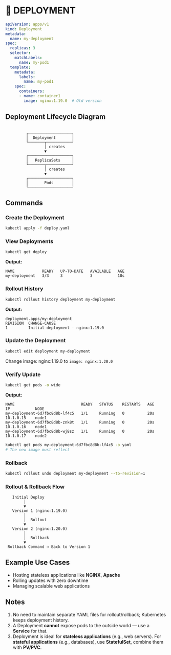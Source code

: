 # 🚀 DEPLOYMENT

```yaml
apiVersion: apps/v1
kind: Deployment
metadata:
  name: my-deployment
spec:
  replicas: 3
  selector:
    matchLabels:
      name: my-pod1
  template:
    metadata:
      labels:
        name: my-pod1
    spec:
      containers:
      - name: container1
        image: nginx:1.19.0  # Old version
````

## Deployment Lifecycle Diagram

```plaintext

         ┌───────────────────┐
         │  Deployment       │
         └───────┬───────────┘
                 │ creates
                 ▼
         ┌───────────────────┐
         │   ReplicaSets     │
         └───────┬───────────┘
                 │ creates
                 ▼
         ┌───────────────────┐
         │       Pods        │
         └───────────────────┘
```

## Commands 

### Create the Deployment

```bash
kubectl apply -f deploy.yaml
```

### View Deployments

```bash
kubectl get deploy
```

**Output:**

```
NAME            READY   UP-TO-DATE   AVAILABLE   AGE
my-deployment   3/3     3            3           10s
```

### Rollout History

```bash
kubectl rollout history deployment my-deployment
```

**Output:**

```
deployment.apps/my-deployment 
REVISION  CHANGE-CAUSE
1         Initial deployment - nginx:1.19.0
```

### Update the Deployment

```bash
kubectl edit deployment my-deployment
```

Change image: nginx:1.19.0 to `image: nginx:1.20.0`

### Verify Update

```bash
kubectl get pods -o wide
```

**Output:**

```
NAME                             READY   STATUS    RESTARTS   AGE     IP           NODE
my-deployment-6d7fbc8d8b-lf4c5   1/1     Running   0          20s     10.1.0.15    node1
my-deployment-6d7fbc8d8b-znk8t   1/1     Running   0          20s     10.1.0.16    node1
my-deployment-6d7fbc8d8b-wj8sz   1/1     Running   0          20s     10.1.0.17    node2
```

```bash
kubectl get pods my-deployment-6d7fbc8d8b-lf4c5 -o yaml
# The new image must reflect
```

### Rollback

```bash
kubectl rollout undo deployment my-deployment --to-revision=1
```

### Rollout & Rollback Flow

```plaintext
   Initial Deploy
        │
        ▼
   Version 1 (nginx:1.19.0)
        │
        │  Rollout
        ▼
   Version 2 (nginx:1.20.0)
        │
        │  Rollback
        ▼
 Rollback Command → Back to Version 1
```

## Example Use Cases

* Hosting stateless applications like **NGINX**, **Apache**
* Rolling updates with zero downtime
* Managing scalable web applications
  
## Notes

1. No need to maintain separate YAML files for rollout/rollback; Kubernetes keeps deployment history.
2. A Deployment **cannot** expose pods to the outside world — use a **Service** for that.
3. Deployment is ideal for **stateless applications** (e.g., web servers).
   For **stateful applications** (e.g., databases), use **StatefulSet**, combine them with **PV/PVC**.


